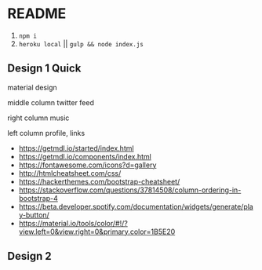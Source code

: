 # README

1. `npm i`
1. `heroku local` || `gulp && node index.js`

## Design 1 Quick
material design

middle column twitter feed

right column music

left column profile, links

* https://getmdl.io/started/index.html
* https://getmdl.io/components/index.html
* https://fontawesome.com/icons?d=gallery
* http://htmlcheatsheet.com/css/
* https://hackerthemes.com/bootstrap-cheatsheet/
* https://stackoverflow.com/questions/37814508/column-ordering-in-bootstrap-4
* https://beta.developer.spotify.com/documentation/widgets/generate/play-button/
* https://material.io/tools/color/#!/?view.left=0&view.right=0&primary.color=1B5E20

## Design 2
